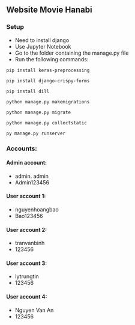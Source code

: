 ## Website Movie Hanabi
### Setup
+ Need to install django
+ Use Jupyter Notebook
+ Go to the folder containing the manage.py file 
+ Run the following commands:
```
pip install keras-preprocessing
```
```
pip install django-crispy-forms
```
```
pip install dill
```
```
python manage.py makemigrations
```
```
python manage.py migrate
```
```
python manage.py collectstatic
```
```
py manage.py runserver
```
### Accounts:

#### Admin account:
+ admin. admin
+ Admin123456

#### User account 1:
+ nguyenhoangbao
+ Bao123456

#### User account 2:
+ tranvanbinh
+ 123456

#### User account 3:
+ lytrungtin
+ 123456

#### User account 4:
+ Nguyen Van An
+ 123456

